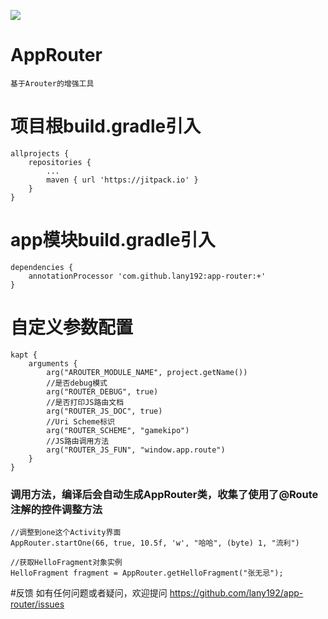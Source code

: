 [![](https://jitpack.io/v/lany192/app-router.svg)](https://jitpack.io/#lany192/app-router)
# AppRouter
    基于Arouter的增强工具
    
# 项目根build.gradle引入 
    allprojects {
        repositories {
            ...
            maven { url 'https://jitpack.io' }
        }
    }
# app模块build.gradle引入 
    dependencies {
        annotationProcessor 'com.github.lany192:app-router:+'
    }

# 自定义参数配置

    kapt {
        arguments {
            arg("AROUTER_MODULE_NAME", project.getName())
            //是否debug模式
            arg("ROUTER_DEBUG", true)
            //是否打印JS路由文档
            arg("ROUTER_JS_DOC", true)
            //Uri Scheme标识
            arg("ROUTER_SCHEME", "gamekipo")
            //JS路由调用方法
            arg("ROUTER_JS_FUN", "window.app.route")
        }
    }

### 调用方法，编译后会自动生成AppRouter类，收集了使用了@Route注解的控件调整方法
    
    //调整到one这个Activity界面
    AppRouter.startOne(66, true, 10.5f, 'w', "哈哈", (byte) 1, "流利")
    
    //获取HelloFragment对象实例
    HelloFragment fragment = AppRouter.getHelloFragment("张无忌");
    
#反馈  如有任何问题或者疑问，欢迎提问 https://github.com/lany192/app-router/issues
